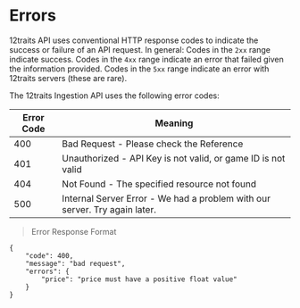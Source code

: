 # Errors

12traits API uses conventional HTTP response codes to indicate the success or failure of an API request. In general: Codes in the `2xx` range indicate success. Codes in the `4xx` range indicate an error that failed given the information provided. Codes in the `5xx` range indicate an error with 12traits servers (these are rare).

The 12traits Ingestion API uses the following error codes:

Error Code | Meaning
---------- | -------
400 | Bad Request - Please check the Reference
401 | Unauthorized - API Key is not valid, or game ID is not valid
404 | Not Found - The specified resource not found
500 | Internal Server Error - We had a problem with our server. Try again later.

> Error Response Format

```shell
{
    "code": 400,
    "message": "bad request",
    "errors": {
        "price": "price must have a positive float value"
    }
}
```